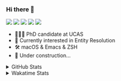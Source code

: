 ### Hi there 👋

[![](https://img.shields.io/badge/-Email-325180?logo=maildotru&logoColor=white&style=flat-square)](mailto:hi@wang.tianshu.me)
[![](https://img.shields.io/badge/-GitHub-black?logo=GitHub&style=flat-square)](https://github.com/tshu-w)
[![](https://img.shields.io/badge/-Telegram-26a5e4?labelColor=fafafa&logo=telegram&style=flat-square)](https://t.me/tshu_w) 
[![](https://img.shields.io/badge/-Twitter-1da1f2?logo=Twitter&logoColor=white&style=flat-square)](https://twitter.com/tshu_w)
[![](https://komarev.com/ghpvc/?username=tshu-w&color=blueviolet&style=flat-square)]()



- 🧑🏻‍🎓 PhD candidate at UCAS
- 🔭 Currently interested in Entity Resolution
- 🛠 macOS & Emacs & ZSH
- 🚧 Under construction...

<details>

<summary>GitHub Stats</summary>

![Tianshu's GitHub stats](https://github-readme-stats.vercel.app/api?username=tshu-w&show_icons=true&theme=buefy&count_private=true)
  
</details>


<details>
  <summary>Wakatime Stats</summary>

  Currently, files accessed by tramp cannot be tracked by wakatime, see https://github.com/wakatime/wakatime-mode/issues/27
  <br>
  
<!--START_SECTION:waka-->
![Code Time](http://img.shields.io/badge/Code%20Time-0%20secs-blue)

**I'm an Early 🐤** 

```text
🌞 Morning    50 commits     ███░░░░░░░░░░░░░░░░░░░░░░   13.26% 
🌆 Daytime    170 commits    ███████████░░░░░░░░░░░░░░   45.09% 
🌃 Evening    153 commits    ██████████░░░░░░░░░░░░░░░   40.58% 
🌙 Night      4 commits      ░░░░░░░░░░░░░░░░░░░░░░░░░   1.06%

```
📅 **I'm Most Productive on Monday** 

```text
Monday       82 commits     █████░░░░░░░░░░░░░░░░░░░░   21.75% 
Tuesday      54 commits     ███░░░░░░░░░░░░░░░░░░░░░░   14.32% 
Wednesday    60 commits     ████░░░░░░░░░░░░░░░░░░░░░   15.92% 
Thursday     45 commits     ███░░░░░░░░░░░░░░░░░░░░░░   11.94% 
Friday       41 commits     ██░░░░░░░░░░░░░░░░░░░░░░░   10.88% 
Saturday     57 commits     ███░░░░░░░░░░░░░░░░░░░░░░   15.12% 
Sunday       38 commits     ██░░░░░░░░░░░░░░░░░░░░░░░   10.08%

```


📊 **This Week I Spent My Time On** 

```text
💬 Programming Languages: 
sh                       10 hrs 6 mins       ██████████████░░░░░░░░░░░   56.76% 
Org                      4 hrs 17 mins       ██████░░░░░░░░░░░░░░░░░░░   24.14% 
Emacs Lisp               2 hrs 57 mins       ████░░░░░░░░░░░░░░░░░░░░░   16.65% 
Other                    26 mins             ░░░░░░░░░░░░░░░░░░░░░░░░░   2.45%

🔥 Editors: 
Zsh                      10 hrs 6 mins       ██████████████░░░░░░░░░░░   56.76% 
Emacs                    7 hrs 41 mins       ██████████░░░░░░░░░░░░░░░   43.24%

🐱‍💻 Projects: 
Terminal                 8 hrs 39 mins       ████████████░░░░░░░░░░░░░   48.66% 
Unknown Project          4 hrs 18 mins       ██████░░░░░░░░░░░░░░░░░░░   24.22% 
emacs                    2 hrs 18 mins       ███░░░░░░░░░░░░░░░░░░░░░░   12.97% 
lightning-template       50 mins             █░░░░░░░░░░░░░░░░░░░░░░░░   4.77% 
dotfiles                 40 mins             █░░░░░░░░░░░░░░░░░░░░░░░░   3.8%

💻 Operating System: 
Mac                      12 hrs 27 mins      █████████████████░░░░░░░░   70.04% 
Linux                    5 hrs 19 mins       ███████░░░░░░░░░░░░░░░░░░   29.96%

```

**I Mostly Code in Python** 

```text
Python                   9 repos             ██████████░░░░░░░░░░░░░░░   42.86% 
HTML                     2 repos             ██░░░░░░░░░░░░░░░░░░░░░░░   9.52% 
Emacs Lisp               2 repos             ██░░░░░░░░░░░░░░░░░░░░░░░   9.52% 
JavaScript               2 repos             ██░░░░░░░░░░░░░░░░░░░░░░░   9.52% 
TeX                      2 repos             ██░░░░░░░░░░░░░░░░░░░░░░░   9.52%

```



 Last Updated on 14/06/2022 08:07:27 UTC
<!--END_SECTION:waka-->
</details>
